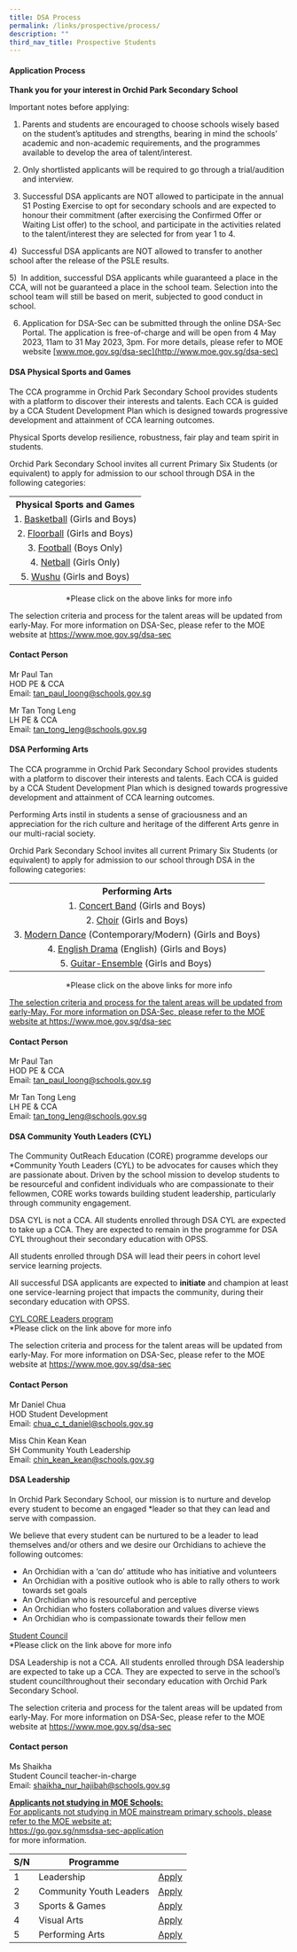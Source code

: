 ```yaml
---
title: DSA Process
permalink: /links/prospective/process/
description: ""
third_nav_title: Prospective Students
---
```

<h4>Application Process</h4>
<p><b>Thank you for your interest in Orchid Park Secondary School</b></p>
<p>Important notes before applying:</p>

1) Parents and students are encouraged to choose schools wisely based on the student’s aptitudes and strengths, bearing in mind the schools’ academic and non-academic requirements, and the programmes available to develop the area of talent/interest.

2) Only shortlisted applicants will be required to go through a trial/audition and interview.

3) Successful DSA applicants are NOT allowed to participate in the annual S1 Posting Exercise to opt for secondary schools and are expected to honour their commitment (after exercising the Confirmed Offer or Waiting List offer) to the school, and participate in the activities related to the talent/interest they are selected for from year 1 to 4.

4)&nbsp; Successful DSA applicants are NOT allowed to transfer to another school after the release of the PSLE results.

5)&nbsp; In addition, successful DSA applicants while guaranteed a place in the CCA, will not be guaranteed a place in the school team. Selection into the school team will still be based on merit, subjected to good conduct in school.&nbsp;

6) Application for DSA-Sec can be submitted through the online DSA-Sec Portal. The application is free-of-charge and will be open from 4 May 2023, 11am to 31 May 2023, 3pm. For more details, please refer to MOE website
[www.moe.gov.sg/dsa-sec](http://www.moe.gov.sg/dsa-sec)

<div>
<h4>DSA Physical Sports and Games</h4>
<p>The CCA programme in Orchid Park Secondary School provides students with a platform to discover their interests and talents. Each CCA is guided by a CCA Student Development Plan which is designed towards progressive development and attainment of CCA learning outcomes.</p>
<p>Physical Sports develop resilience, robustness, fair play and team spirit in students.&nbsp;</p>
<p>Orchid Park Secondary School invites all current Primary Six Students (or equivalent) to apply for admission to our school through DSA in the following categories:</p>
<table style="margin-left: auto; margin-right: auto;">
<tbody>
<tr>
<th style="text-align: center;">Physical Sports and Games</th>
</tr>
<tr>
<td style="text-align: center;">1.&nbsp;<a href="/learning-at-opss/ccas/physical-sports-and-games/basketball-boys-n-girls" target="_blank" rel="noopener">Basketball</a>&nbsp;(Girls and Boys)</td>
</tr>
<tr>
<td style="text-align: center;">2.&nbsp;<a href="/learning-at-opss/ccas/physical-sports-and-games/floorball-boys-n-girls" target="_blank" rel="noopener">Floorball</a>&nbsp;(Girls and Boys)</td>
</tr>
<tr>
<td style="text-align: center;">3.&nbsp;<a href="/learning-at-opss/ccas/physical-sports-and-games/football" target="_blank" rel="noopener">Football</a>&nbsp;(Boys Only)</td>
</tr>
<tr>
<td style="text-align: center;">4.&nbsp;<a href="/learning-at-opss/ccas/physical-sports-and-games/netball-girls" target="_blank" rel="noopener">Netball</a>&nbsp;(Girls Only)</td>
</tr>
<tr>
<td style="text-align: center;">5.&nbsp;<a href="/learning-at-opss/ccas/physical-sports-and-games/wushu-mixed" target="_blank" rel="noopener">Wushu</a>&nbsp;(Girls and Boys)</td>
</tr>
</tbody>
</table>
<p style="text-align: center;">*Please click on the above links for more info</p>
<p>The selection criteria and process for the talent areas will be updated from early-May. For more information on DSA-Sec, please refer to the MOE website at <a href="https://www.moe.gov.sg/dsa-sec">https://www.moe.gov.sg/dsa-sec</a></p>
<h4>Contact Person</h4>
<p>Mr Paul Tan<br>HOD PE &amp; CCA<br>Email: <a href="mailto:tan_paul_loong@schools.gov.sg">tan_paul_loong@schools.gov.sg</a></p>
<p>Mr Tan Tong Leng<br>LH PE &amp; CCA<br>Email: <a href="mailto:tan_tong_leng@schools.gov.sg">tan_tong_leng@schools.gov.sg</a></p></div>

<h4>DSA Performing Arts</h4>
<p>The CCA programme in Orchid Park Secondary School provides students with a platform to discover their interests and talents. Each CCA is guided by a CCA Student Development Plan which is designed towards progressive development and attainment of CCA learning outcomes.</p>
<p>Performing Arts instil in students a sense of graciousness and an appreciation for the rich culture and heritage of the different Arts genre in our multi-racial society.&nbsp;</p>
<p>Orchid Park Secondary School invites all current Primary Six Students (or equivalent) to apply for admission to our school through DSA in the following categories:</p>
<table style="margin-left: auto; margin-right: auto;">
<tbody>
<tr>
<th style="text-align: center;">Performing Arts</th>
</tr>
<tr>
<td style="text-align: center;">1.&nbsp;<a href="/learning-at-opss/ccas/visual-and-performing-arts/concert-band" target="_blank" rel="noopener">Concert Band</a>&nbsp;(Girls and Boys)</td>
</tr>
<tr>
<td style="text-align: center;">2.&nbsp;<a href="/learning-at-opss/ccas/visual-and-performing-arts/choir" target="_blank" rel="noopener">Choir</a>&nbsp;(Girls and Boys)</td>
</tr>
<tr>
<td style="text-align: center;">3.&nbsp;<a href="/learning-at-opss/ccas/visual-and-performing-arts/modern-dance" target="_blank" rel="noopener">Modern Dance</a>&nbsp;(Contemporary/Modern) (Girls and Boys)</td>
</tr>
<tr>
<td style="text-align: center;">4.&nbsp;<a href="/learning-at-opss/ccas/visual-and-performing-arts/english-drama" target="_blank" rel="noopener">English Drama</a>&nbsp;(English) (Girls and Boys)</td>
</tr>
<tr>
<td style="text-align: center;">5.&nbsp;<a href="/learning-at-opss/ccas/visual-and-performing-arts/guitar-ensemble" target="_blank" rel="noopener">Guitar-Ensemble</a>&nbsp;(Girls and Boys)&nbsp;</td>
</tr>
</tbody>
</table>
<p style="text-align: center;">*Please click on the above links for more info</p>

<p><a href="mailto:tan_tong_leng@schools.gov.sg">The selection criteria and process for the talent areas will be updated from early-May. For more information on DSA-Sec, please refer to the MOE website at </a><a href="https://www.moe.gov.sg/dsa-sec">https://www.moe.gov.sg/dsa-sec</a></p>
<h4>Contact Person</h4>
<p>Mr Paul Tan<br>HOD PE &amp; CCA<br>Email:&nbsp;<a href="mailto:tan_paul_loong@schools.gov.sg">tan_paul_loong@schools.gov.sg</a></p>
<p>Mr Tan Tong Leng<br>LH PE &amp; CCA<br>Email:&nbsp;<a href="mailto:tan_tong_leng@schools.gov.sg">tan_tong_leng@schools.gov.sg</a></p>

<div>
<h4>DSA Community Youth Leaders (CYL)</h4>
<p>The Community OutReach Education (CORE) programme develops our *Community Youth Leaders (CYL) to be advocates for causes which they are passionate about. Driven by the school mission to develop students to be resourceful and confident individuals who are compassionate to their fellowmen, CORE works towards building student leadership, particularly through community engagement.</p>
<p>DSA CYL is not a CCA. All students enrolled through DSA CYL are expected to take up a CCA. They are expected to remain in the programme for DSA CYL throughout their secondary education with OPSS.</p>
<p>All students enrolled through DSA will lead their peers in cohort level service learning projects.&nbsp;</p>
<p>All successful DSA applicants are expected to <b>initiate</b> and champion at least one service-learning project that impacts the community, during their secondary education with OPSS.</p>
<p><a href="/learning-at-opss/opss-distinctive-special-programmes/llp-cyl-core-leaders-programme" target="_blank" rel="noopener">CYL CORE Leaders program</a><br>*Please click on the link above for more info&nbsp;</p>

<p>The selection criteria and process for the talent areas will be updated from early-May. For more information on DSA-Sec, please refer to the MOE website at <a href="https://www.moe.gov.sg/dsa-sec">https://www.moe.gov.sg/dsa-sec</a></p>
<h4>Contact Person</h4>
<p>Mr Daniel Chua<br>HOD Student Development<br>Email: <a href="mailto:chua_c_t_daniel@schools.gov.sg">chua_c_t_daniel@schools.gov.sg</a></p>
<p>Miss Chin Kean Kean<br>SH Community Youth Leadership<br>Email: <a href="mailto:chin_kean_kean@schools.gov.sg">chin_kean_kean@schools.gov.sg</a></p></div>

<div>
<h4>DSA Leadership</h4>
<p>In Orchid Park Secondary School, our mission is to nurture and develop every student to become an engaged *leader so that they can lead and serve with compassion.</p>

<p>We believe that every student can be nurtured to be a leader to lead themselves and/or others and we desire our Orchidians to achieve the following outcomes:</p>
<ul>
<li>An Orchidian with a ‘can do’ attitude who has initiative and volunteers</li>
<li>An Orchidian with a positive outlook who is able to rally others to work towards set goals</li>
<li>An Orchidian who is resourceful and perceptive</li>
<li>An Orchidian who fosters collaboration and values diverse views</li>
<li>An Orchidian who is compassionate towards their fellow men</li>
</ul>

<p><a href="/our-engaged-learners/student-leadership/o-p-student-council" target="_blank" rel="noopener">Student Council</a><br>*Please click on the link above for more info</p>

<p>DSA Leadership is not a CCA. All students enrolled through DSA leadership are&nbsp;expected to take up a CCA. They are expected to serve in the school’s student councilthroughout their secondary education with Orchid Park Secondary School.</p>

<p>The selection criteria and process for the talent areas will be updated from early-May. For more information on DSA-Sec, please refer to the MOE website at <a href="https://www.moe.gov.sg/dsa-sec">https://www.moe.gov.sg/dsa-sec</a></p>

<h4>Contact person</h4>
<p>Ms Shaikha<br>Student Council teacher-in-charge<br>Email: <a href="mailto:shaikha_nur_hajibah@schools.gov.sg">shaikha_nur_hajibah@schools.gov.sg</a></p>
</div>
	
<p><a href="mailto:tan_tong_leng@schools.gov.sg"><strong><u>Applicants not studying in MOE Schools:<br></u></strong>For applicants not studying in MOE mainstream primary schools, please refer to the MOE website at:<br></a><a href="https://go.gov.sg/nmsdsa-sec-application" target="_blank" rel="noopener">https://go.gov.sg/nmsdsa-sec-application</a><br>for more information.</p>



|  S/N | Programme |  |
| -------- | -------- | -------- |
| 1     | Leadership     | [Apply](/dsa/dsa-leadership)     |
|2|Community Youth Leaders|[Apply](/dsa/dsa-cyl)|
|3|Sports &amp; Games|[Apply](/dsa/dsa-sports-and-games)|
|4|Visual Arts|[Apply](/dsa/dsa-visual-arts)|
|5|Performing Arts|[Apply](/dsa/dsa-performing-arts)|